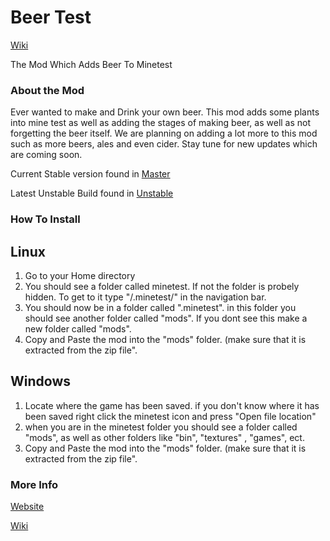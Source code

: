 # Beer Test  #

[Wiki ](https://bitbucket.org/kingarthursteam/beer-test/wiki/Home)

The Mod Which Adds Beer To Minetest

### About the Mod ###

Ever wanted to make and Drink your own beer. This mod adds some plants into mine test as well as adding the stages of making beer, as well as not forgetting the beer itself. We are planning on adding a lot more to this mod such as more beers, ales and even cider. Stay tune for new updates which are coming soon. 

Current Stable version found in [Master](https://bitbucket.org/kingarthursteam/beer-test/src/master/README.md) 

Latest Unstable Build found in [Unstable](https://bitbucket.org/kingarthursteam/beer-test/src/unstable/README.md)

### How To Install ###

## Linux ##
1. Go to your Home directory
2. You should see a folder called minetest. If not the folder is probely hidden. To get to it type "/.minetest/" in the navigation bar.
3. You should now be in a folder called ".minetest". in this folder you should see another folder called "mods". If you dont see this make a new folder called "mods".
4.   Copy and Paste the mod into the "mods" folder. (make sure that it is extracted from the zip file". 

## Windows ##
1. Locate where the game has been saved. if you don't know where it has been saved right click the minetest icon and press "Open file location"
2. when you are in the minetest folder you should see a folder called "mods", as well as other folders like "bin", "textures" , "games", ect. 
3. Copy and Paste the mod into the "mods" folder. (make sure that it is extracted from the zip file". 

### More Info ###

[Website](http://thatraspberrypiserver.raspberryip.com/Infinatum_Minetest/beer_test.html)

[Wiki ](https://bitbucket.org/kingarthursteam/beer-test/wiki/Home)